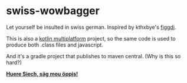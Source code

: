 # swiss-wowbagger
Let yourself be insulted in swiss german.
Inspired by kthxbye's [figgdi](http://figgdi.kthxbye.ch/).

This is also a [kotlin multiplatform](https://blog.jetbrains.com/kotlin/2017/11/kotlin-1-2-released/) project, so the same code is used to produce both .class files and javascript.

And it's a gradle project that publishes to maven central. (Why is this so hard?)

**[Huere Siech, säg mou öppis!](demo.html)**